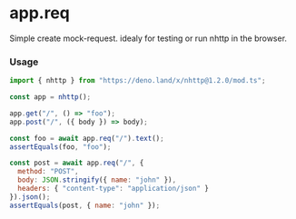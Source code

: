 # app.req

Simple create mock-request. idealy for testing or run nhttp in the browser.

### Usage
```js
import { nhttp } from "https://deno.land/x/nhttp@1.2.0/mod.ts";

const app = nhttp();

app.get("/", () => "foo");
app.post("/", ({ body }) => body);

const foo = await app.req("/").text();
assertEquals(foo, "foo");

const post = await app.req("/", { 
  method: "POST",
  body: JSON.stringify({ name: "john" }),
  headers: { "content-type": "application/json" }
}).json();
assertEquals(post, { name: "john" });
```